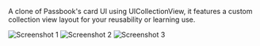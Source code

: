 A clone of Passbook's card UI using UICollectionView, it features a custom collection view layout for your reusability or learning use.

![Screenshot 1](https://github.com/NSElvis/ANDYCardStack/blob/master/Screenshots/1.png)
![Screenshot 2](https://github.com/NSElvis/ANDYCardStack/blob/master/Screenshots/2.png)
![Screenshot 3](https://github.com/NSElvis/ANDYCardStack/blob/master/Screenshots/3.png)

